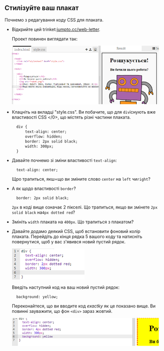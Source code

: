 ## Стилізуйте ваш плакат

Почнемо з редагування коду CSS для плаката.

+ Відкрийте цей trinket:<a target="_blank" href="http://jumpto.cc/web-wanted">jumpto.cc/web-letter</a>.
    
    Проект повинен виглядати так:
    
    ![screenshot](images/wanted-starter.png)

+ Клацніть на вкладці "style.css". Ви побачите, що для `div`існують вже властивості CSS </0>, що містять різні частини плаката.
    
        div {
            text-align: center;
            overflow: hidden;
            border: 2px solid black;
            width: 300px;
        }   
        

+ Давайте почнемо зі зміни властивості `text-align`:
    
        text-align: center;
        
    
    Щро трапиться, якш=що ви зміните слово `center` на `left` чи`right`?

+ А як щодо властивості `border`?
    
        border: 2px solid black;
        
    
    `2px` в коді вище означає 2 пікселі. Що трапиться, якщо ви змінете `2px solid black` на`4px dotted red`?

+ Змініть `width` плаката на `400px`. Що трапиться з плакатом?

+ Давайте додамо деякий CSS, щоб встановити фоновий колір плаката. Перейдіть до кінця рядка 5 вашого коду та натисніть повернутися, щоб у вас з'явився новий пустий рядок.
    
    ![screenshot](images/wanted-newline.png)
    
    Введіть наступний код на ваш новий пустий рядок:
    
        background: yellow;
        
    
    Переконайтеся, що ви вводите код *exactky* як це показано вище. Ви повинні зауважити, що фон `<div>` зараз жовтий.
    
    ![screenshot](images/wanted-background.png)